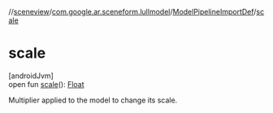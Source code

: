 //[sceneview](../../../index.md)/[com.google.ar.sceneform.lullmodel](../index.md)/[ModelPipelineImportDef](index.md)/[scale](scale.md)

# scale

[androidJvm]\
open fun [scale](scale.md)(): [Float](https://kotlinlang.org/api/latest/jvm/stdlib/kotlin/-float/index.html)

Multiplier applied to the model to change its scale.
